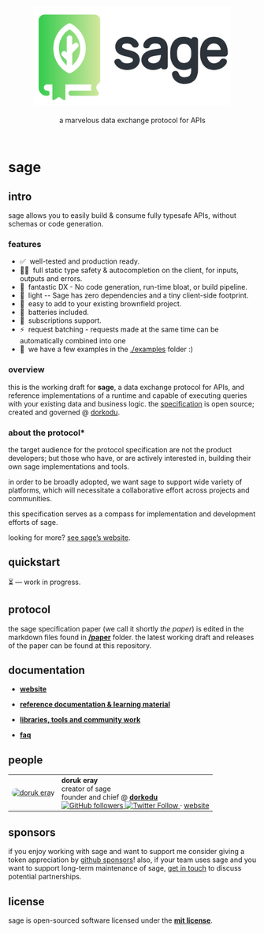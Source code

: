 <p align="center">
  <a href="https://libre.dorkodu.com/sage">
      <img alt="Sage" src="resources/sage-M.png"
      style="height: 200px !important; margin: 5px auto !important;" />
  </a>
</p>
<p align="center">
  a marvelous data exchange protocol for APIs
</p>

<br>

# sage

## intro

sage allows you to easily build & consume fully typesafe APIs, without schemas or code generation.

### features

- ✅&nbsp; well-tested and production ready.
- 🧙‍♂️&nbsp; full static type safety & autocompletion on the client, for inputs, outputs and errors.
- 🐎&nbsp; fantastic DX - No code generation, run-time bloat, or build pipeline.
- 🍃&nbsp; light -- Sage has zero dependencies and a tiny client-side footprint.
- 🐻&nbsp; easy to add to your existing brownfield project.
- 🔋&nbsp; batteries included.
- 🥃&nbsp; subscriptions support.
- ⚡️&nbsp; request batching - requests made at the same time can be automatically combined into one
- 👀&nbsp; we have a few examples in the [./examples](./examples) folder :)

### overview

this is the working draft for **sage**, a data exchange protocol for APIs, and reference implementations of a runtime and capable of executing queries with your existing data and business logic. the [specification](https://libre.dorkodu.com/sage/paper) is open source; created and governed @ [dorkodu](https://dorkodu.com).

### about the protocol*

the target audience for the protocol specification are not the product developers; but those who have, or are actively interested in, building their own sage implementations and tools.

in order to be broadly adopted, we want sage to support wide variety of platforms, which will necessitate a collaborative effort across projects and communities. 

this specification serves as a compass for implementation and development efforts of sage.

looking for more? [see sage’s website](https://libre.dorkodu.com/sage/).


## quickstart

⏳ — work in progress.

## protocol

the sage specification paper (we call it shortly _the paper_) is edited in the markdown files found in [**/paper**](./paper) folder.
the latest working draft and releases of the paper can be found at this repository.

## documentation

- **[website](https://libre.dorkodu.com/sage/)**

- **[reference documentation & learning material](https://libre.dorkodu.com/sage/learn/)**

- **[libraries, tools and community work](https://libre.dorkodu.com/sage/code/)**

- **[faq](https://libre.dorkodu.com/sage/faq/)**

## people

<table>
  <tr>
    <td align="center">
      <a href="https://doruk.dorkodu.com">
        <img src="https://avatars.githubusercontent.com/u/68155490?v=4" width="100px;" style="border-radius:100px;" alt="doruk eray"/>
        <br />
      </a>
    </td>
    <td>
			<b>doruk eray</b>
      <br>
      creator of sage
			<br>
      founder and chief @ <b><a href="https://dorkodu.com">dorkodu</a></b>
			<br>
      <a href="https://github.com/dorukeray">
      	<img alt="GitHub followers" src="https://img.shields.io/github/followers/dorukeray?label=%40dorukeray&style=social">
			</a>
      <a href="https://twitter.com/d0rukeray">
				<img alt="Twitter Follow" src="https://img.shields.io/twitter/follow/d0rukeray?style=social">
			</a>
      · <a href="https://doruk.dorkodu.com">website</a>
    </td>
  </tr>
</table>

## sponsors

if you enjoy working with sage and want to support me consider giving a token appreciation by [github sponsors](https://github.com/sponsors/dorukeray)!
also, if your team uses sage and you want to support long-term maintenance of sage, [get in touch](mailto:doruk@dorkodu.com) to discuss potential partnerships.

## license
sage is open-sourced software licensed under the [**mit license**](LICENSE).